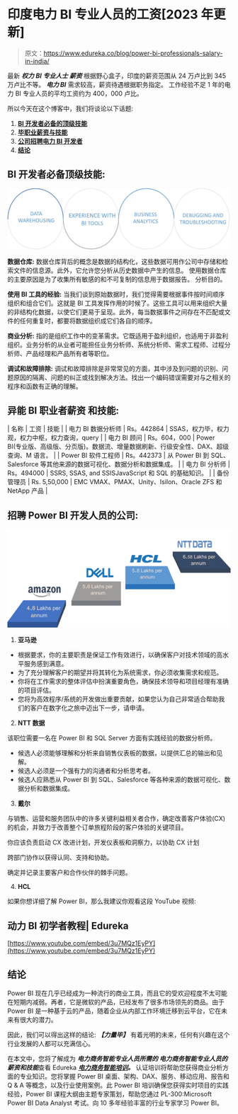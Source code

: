 # 印度电力 BI 专业人员的工资[2023 年更新]

> 原文：<https://www.edureka.co/blog/power-bi-professionals-salary-in-india/>

最新 ***权力** **BI 专业人士** **薪资*** 根据野心盒子，印度的薪资范围从 24 万卢比到 345 万卢比不等。 ***电力 BI*** 需求较高，薪资待遇根据职务指定。 工作经验不足 1 年的电力 BI 专业人员的平均工资约为 400，000 卢比。

所以今天在这个博客中，我们将谈论以下话题:

1.  [**BI 开发者必备的顶级技能**](#Skills)
2.  [**毕职业薪资与技能**](#Salary)
3.  [**公司招聘电力 BI 开发者**](#Hiring)
4.  [**结论**](#Conclusion)

## **BI 开发者必备顶级技能:**

![Top skills needed to become a Power Bi developer](img/7b186ffacd6efd66dfd760c1f3079c30.png)

**数据仓库:** 数据仓库背后的概念是数据的结构化，这些数据可用作公司中存储和检索文件的信息源。此外，它允许您分析从历史数据中产生的信息。 使用数据仓库的主要原因是为了收集所有敏感的和不可复制的信息用于数据报告。 分析目的。

**使用 BI 工具的经验:** 当我们谈到原始数据时，我们觉得需要根据事件按时间顺序组织和组合它们。这就是 BI 工具发挥作用的时候了。这些工具可以用来组织大量的非结构化数据，以使它们更易于呈现。此外，每当数据事件之间存在不匹配或文件的任何重复时，都要将数据组织成它们各自的顺序。

**商业分析:** 指的是组织工作中的变革需求。它既适用于盈利组织，也适用于非盈利组织。业务分析的从业者可能担任业务分析师、系统分析师、需求工程师、过程分析师、产品经理和产品所有者等职位。

**调试和故障排除:** 调试和故障排除是非常常见的方面，其中涉及到问题的识别、问题原因的隔离、问题的纠正或找到解决方法。找出一个编码错误需要对与之相关的程序和函数有正确的理解。

## **异能 BI 职业者薪资** **和技能:**

| 名称 | 工资 | 技能 |
| 电力 BI 数据分析师 | Rs。442864 | SSAS，权力毕，权力观，权力中枢，权力查询，query |
| 电力 BI 顾问 | Rs。604，000 | Power BI(专业版、高级版、分页版)。数据流、增量数据刷新、行级安全性、DAX、超级查询、M 语言。 |
| Power BI 软件工程师 | Rs。442373 | 从 Power BI 到 SQL、Salesforce 等其他来源的数据可视化、数据分析和数据集成。 |
| 电力 BI 分析师 | Rs。494000 | SSRS, SSAS, and SSISJavaScript 和 SQL 的基础知识。 |
| 备份管理员 | Rs. 5,50,000 | EMC VMAX、PMAX、Unity、Isilon、Oracle ZFS 和 NetApp 产品 |

## **招聘 Power BI 开发人员的公司:**

![Best Companies hiring power BI developer](img/0deb116061add4e3903519d8b824df65.png)

1.  **亚马逊**

*   根据要求，你的主要职责是保证工作有效进行，以确保客户对技术领域的高水平服务感到满意。
*   为了充分理解客户的期望并将其转化为系统需求，你必须收集需求和规范。
*   你将在工作需求的整体评估中扮演重要角色，确保技术领导和项目经理有准确的项目评估。
*   您将为高效程序/系统的开发做出重要贡献，如果您认为自己非常适合帮助我们的客户在数字化之旅中迈出下一步，请申请。

2.  **NTT 数据**

该职位需要一名在 Power BI 和 SQL Server 方面有实践经验的数据分析师。

*   候选人必须能够理解和分析来自销售仪表板的数据，以提供汇总的输出和见解。
*   候选人必须是一个强有力的沟通者和分析思考者。
*   候选人应熟悉从 Power BI 到 SQL、Salesforce 等各种来源的数据可视化、数据分析和数据集成。

3.  **戴尔**

与销售、运营和服务团队中的许多关键利益相关者合作，确定改善客户体验(CX)的机会，并致力于改善整个订单旅程阶段的客户体验的关键项目。

你应该负责启动 CX 改进计划，开发仪表板和洞察力，以协助 CX 计划

跨部门协作以获得认同、支持和协助。

确定并记录主要客户和合作伙伴的棘手问题。

4.  **HCL**

如果你想详细了解 Power BI，那么我建议你观看这段 YouTube 视频:

## **动力 BI 初学者教程| Edureka**

[https://www.youtube.com/embed/3u7MQz1EyPY](https://www.youtube.com/embed/3u7MQz1EyPY)

## **结论**

Power BI 现在几乎已经成为一种流行的商业工具，而且它的受欢迎程度不太可能在短期内减弱。再者，它是微软的产品，已经发布了很多市场领先的商品。由于 Power BI 是一种基于云的产品，随着企业从内部工作环境迁移到云平台，它在未来有很大的潜力。

因此，我们可以得出这样的结论: ***【力量毕】*** 有着光明的未来，任何有兴趣在这个行业发展的人都可以充满信心。

在本文中，您将了解成为 ***电力商务智能专业人员所需的 ***电力商务智能专业人员的薪资和技能******查看 Edureka ***[电力商务智能培训](https://www.edureka.co/power-bi-certification-training)。*** 认证培训将帮助您获得商业分析方面的专业知识。您将掌握 Power BI 桌面、架构、DAX、服务、移动应用、报告和 Q & A 等概念，以及行业使用案例。此 Power BI 培训确保您获得实时项目的实践经验，Power BI 课程大纲由主题专家策划，帮助您通过 PL-300:Microsoft Power BI Data Analyst 考试。向 10 多年经验丰富的行业专家学习 Power BI。